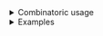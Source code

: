 <details>
<summary>Combinatoric usage</summary>

```no_run
# use bpaf::*;
#[derive(Debug, Clone)]
# #[allow(dead_code)]
pub struct Options {
    turbo: bool,
    backing: bool,
    xinerama: bool,
}

fn toggle_options(name: &'static str, help: &'static str) -> impl Parser<bool> {
    any::<String>(name)
        .help(help)
        .parse(move |s| {
            let (state, cur_name) = if let Some(rest) = s.strip_prefix('+') {
                (true, rest)
            } else if let Some(rest) = s.strip_prefix('-') {
                (false, rest)
            } else {
                return Err(format!("{} is not a toggle option", s));
            };
            if cur_name != name {
                Err(format!("{} is not a known toggle option name", cur_name))
            } else {
                Ok(state)
            }
        })
        .anywhere()
}

pub fn options() -> OptionParser<Options> {
    let backing = toggle_options("backing", "Backing status").fallback(false);
    let xinerama = toggle_options("xinerama", "Xinerama status").fallback(true);
    let turbo = short('t')
        .long("turbo")
        .help("Engage the turbo mode")
        .switch();
    construct!(Options {
        turbo,
        backing,
        xinerama,
    })
    .to_options()
}
```

</details>
<details>
<summary>Examples</summary>


This example shows how to parse some very unusual options, same style as used by Xorg
`-backing` disables backing `+backing` enables it, usual restrictions and combinations apply:
fails if present more than once, can be further transformed with combinators.
By default `xinerama` is enabled, anything else is disabled
```console
% app 
Options { turbo: false, backing: false, xinerama: true }
```

Strange things we added can be mixed with the regular options
```console
% app --turbo +backing -xinerama
Options { turbo: true, backing: true, xinerama: false }
```

As expected - order doesn't matter
```console
% app +backing --turbo
Options { turbo: true, backing: true, xinerama: true }
```

--help will try to render it but you can always `.hide` it and add your own lines
with `.header` or `.footer` methods on `OptionParser`.
```console
% app --help
Usage: [-t] [<backing>] [<xinerama>]

Available positional items:
    <backing>   Backing status
    <xinerama>  Xinerama status

Available options:
    -t, --turbo  Engage the turbo mode
    -h, --help   Prints help information
```

</details>
